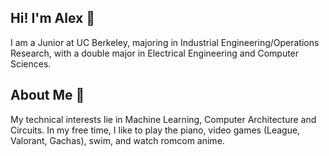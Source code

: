 <!--
**alexseungum/alexseungum** is a ✨ _special_ ✨ repository because its `README.md` (this file) appears on your GitHub profile.

Here are some ideas to get you started:

- 🔭 I’m currently working on ...
- 🌱 I’m currently learning ...
- 👯 I’m looking to collaborate on ...
- 🤔 I’m looking for help with ...
- 💬 Ask me about ...
- 📫 How to reach me: ...
- 😄 Pronouns: ...
- ⚡ Fun fact: ...
-->
## Hi! I'm Alex 👋
I am a Junior at UC Berkeley, majoring in Industrial Engineering/Operations Research, with a double major in Electrical Engineering and Computer Sciences. 

## About Me 🫡
My technical interests lie in Machine Learning, Computer Architecture and Circuits. In my free time, I like to play the piano, video games (League, Valorant, Gachas), swim, and watch romcom anime. 
